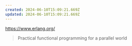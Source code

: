 ```yaml
---
created: 2024-06-10T15:09:21.669Z
updated: 2024-06-10T15:09:21.669Z
---
```

https://www.erlang.org/

> Practical functional programming for a parallel world
